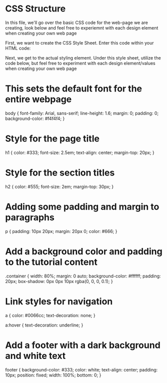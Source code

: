 
# CSS Structure

In this file, we'll go over the basic CSS code for the web-page we are creating, look below and feel free to experiemnt with each design element when creating your own web page

First, we want to create the CSS Style Sheet. Enter this code within your HTML code:

<head>
    <link rel="stylesheet" href="styles.css">
</head>

Next, we get to the actual styling element. Under this style sheet, utilize the code below, but feel free to experiment with each design element/values when creating your own web page


# This sets the default font for the entire webpage
body {
    font-family: Arial, sans-serif;
    line-height: 1.6;
    margin: 0;
    padding: 0;
    background-color: #f4f4f4;
}

# Style for the page title
h1 {
    color: #333;
    font-size: 2.5em;
    text-align: center;
    margin-top: 20px;
}

# Style for the section titles
h2 {
    color: #555;
    font-size: 2em;
    margin-top: 30px;
}

# Adding some padding and margin to paragraphs
p {
    padding: 10px 20px;
    margin: 20px 0;
    color: #666;
}

# Add a background color and padding to the tutorial content
.container {
    width: 80%;
    margin: 0 auto;
    background-color: #ffffff;
    padding: 20px;
    box-shadow: 0px 0px 10px rgba(0, 0, 0, 0.1);
}

# Link styles for navigation
a {
    color: #0066cc;
    text-decoration: none;
}

a:hover {
    text-decoration: underline;
}

# Add a footer with a dark background and white text
footer {
    background-color: #333;
    color: white;
    text-align: center;
    padding: 10px;
    position: fixed;
    width: 100%;
    bottom: 0;
}
